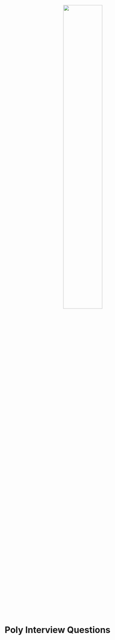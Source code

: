 <p align="center">
    <img src="https://withpoly.com/social.png" width="50%" />
</p>

# Poly Interview Questions


